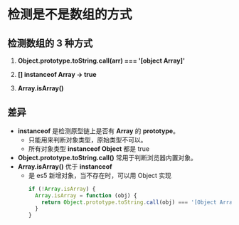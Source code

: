 # 检测是不是数组的方式

## 检测数组的 3 种方式

1. **Object.prototype.toString.call(arr) === '[object Array]'**

2. **[] instanceof Array -> true**

3. **Array.isArray()**

## 差异

- **instanceof** 是检测原型链上是否有 **Array** 的 **prototype**。
  - 只能用来判断对象类型，原始类型不可以。
  - 所有对象类型 **instanceof Object** 都是 true
- **Object.prototype.toString.call()** 常用于判断浏览器内置对象。
- **Array.isArray()** 优于 **instanceof**
  - 是 es5 新增对象，当不存在时，可以用 Object 实现
    ```js
    if (!Array.isArray) {
      Array.isArray = function (obj) {
        return Object.prototype.toString.call(obj) === '[Object Array]'
      }
    }
    ```
